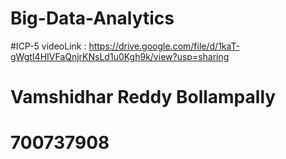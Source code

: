 # Big-Data-Analytics


#ICP-5 videoLink : https://drive.google.com/file/d/1kaT-gWgtI4HIVFaQnjrKNsLd1u0Kgh9k/view?usp=sharing
# Vamshidhar Reddy Bollampally
# 700737908
